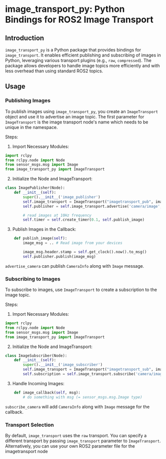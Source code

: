 # image_transport_py: Python Bindings for ROS2 Image Transport

## Introduction

`image_transport_py` is a Python package that provides bindings for `image_transport`. It enables efficient publishing and subscribing of images in Python, leveraging various transport plugins (e.g., `raw`, `compressed`). 
The package allows developers to handle image topics more efficiently and with less overhead than using standard ROS2 topics.

## Usage

### Publishing Images

To publish images using `image_transport_py`, you create an `ImageTransport` object and use it to advertise an image topic. The first parameter for `ImageTransport` is the image transport
node's name which needs to be unique in the namespace. 

Steps:

1. Import Necessary Modules:

```python
import rclpy
from rclpy.node import Node
from sensor_msgs.msg import Image
from image_transport_py import ImageTransport
```

2. Initialize the Node and ImageTransport:

```python
class ImagePublisher(Node):
    def __init__(self):
        super().__init__('image_publisher')
        self.image_transport = ImageTransport("imagetransport_pub", image_transport="raw")
        self.publisher = self.image_transport.advertise('camera/image', 10)

        # read images at 10Hz frequency
        self.timer = self.create_timer(0.1, self.publish_image)
```

3. Publish Images in the Callback:
```python
    def publish_image(self):
        image_msg = .. # Read image from your devices

        image_msg.header.stamp = self.get_clock().now().to_msg()
        self.publisher.publish(image_msg)
```

`advertise_camera` can publish `CameraInfo` along with `Image` message.


### Subscribing to Images

To subscribe to images, use `ImageTransport` to create a subscription to the image topic.

Steps:

1. Import Necessary Modules:

```python
import rclpy
from rclpy.node import Node
from sensor_msgs.msg import Image
from image_transport_py import ImageTransport
```

2. Initialize the Node and ImageTransport:
```python
class ImageSubscriber(Node):
    def __init__(self):
        super().__init__('image_subscriber')
        self.image_transport = ImageTransport("imagetransport_sub", image_transport="raw")
        self.subscription = self.image_transport.subscribe('camera/image', self.image_callback, 10)
```

3. Handle Incoming Images:
```python
    def image_callback(self, msg):
        # do something with msg (= sensor_msgs.msg.Image type)
```

`subscribe_camera` will add `CameraInfo` along with `Image` message for the callback.


### Transport Selection

By default, `image_transport` uses the `raw` transport. You can specify a different transport by passing `image_transport` parameter to `ImageTransport`. Alternatively,
you can use your own ROS2 parameter file for the imagetransport node



